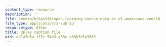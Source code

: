 ```yaml
---
content_type: resource
description: ''
file: /media/https%3A/open-learning-course-data-rc.s3.amazonaws.com/18-01sc-single-variable-calculus-fall-2010/ed1a7d5a1f7c54b3a83ce83b3e5a3383_aeXp1zC6Hls.vtt
file_type: application/x-subrip
resourcetype: Other
title: 3play caption file
uid: ed1a7d5a-1f7c-54b3-a83c-e83b3e5a3383
---
```


